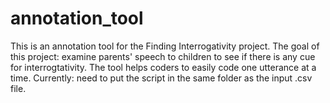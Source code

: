 # annotation_tool
This is an annotation tool for the Finding Interrogativity project.
The goal of this project: examine parents' speech to children to see if there is any cue for interrogtativity.
The tool helps coders to easily code one utterance at a time. 
Currently: need to put the script in the same folder as the input .csv file.
